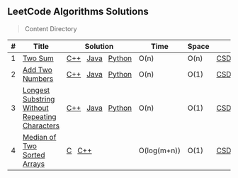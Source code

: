 ## LeetCode Algorithms Solutions

> Content Directory

|#|Title|Solution|Time|Space|Note|
|---|---|---|---|---|---|
|1|[Two Sum](https://leetcode.com/problems/two-sum/#/description)|[C++](https://github.com/htdwade/LeetCode/blob/master/1.TwoSum/TwoSum.cpp)&nbsp;&nbsp;&nbsp;[Java](https://github.com/htdwade/LeetCode/blob/master/1.TwoSum/Solution.java)&nbsp;&nbsp;&nbsp;[Python](https://github.com/htdwade/LeetCode/blob/master/1.TwoSum/TwoSum.py)|O(n)|O(n)|[CSDN](http://blog.csdn.net/u013507678/article/details/53870274)&nbsp;&nbsp;&nbsp;[MyBlog](http://hutao.space/2017/05/05/TwoSum/)|
|2|[Add Two Numbers](https://leetcode.com/problems/add-two-numbers/#/description)|[C++](https://github.com/htdwade/LeetCode/blob/master/2.AddTwoNumbers/AddTwoNumbers.cpp)&nbsp;&nbsp;&nbsp;[Java](https://github.com/htdwade/LeetCode/blob/master/2.AddTwoNumbers/Solution.java)&nbsp;&nbsp;&nbsp;[Python](https://github.com/htdwade/LeetCode/blob/master/2.AddTwoNumbers/AddTwoNumbers.py)|O(n)|O(1)|[CSDN](http://blog.csdn.net/u013507678/article/details/71411551)&nbsp;&nbsp;&nbsp;[MyBlog](http://hutao.space/2017/05/08/AddTwoNumbers/)|
|3|[Longest Substring Without Repeating Characters](https://leetcode.com/problems/longest-substring-without-repeating-characters/#/description)|[C++](https://github.com/htdwade/LeetCode/blob/master/3.LongestSubstringWithoutRepeatingCharacters/LongestSubstringWithoutRepeatingCharacters.cpp)&nbsp;&nbsp;&nbsp;[Java](https://github.com/htdwade/LeetCode/blob/master/3.LongestSubstringWithoutRepeatingCharacters/Solution.java)&nbsp;&nbsp;&nbsp;[Python](https://github.com/htdwade/LeetCode/blob/master/3.LongestSubstringWithoutRepeatingCharacters/LongestSubstringWithoutRepeatingCharacters.py)|O(n)|O(1)|[CSDN](http://blog.csdn.net/u013507678/article/details/71534506)&nbsp;&nbsp;&nbsp;[MyBlog](http://hutao.space/2017/05/10/LongestSubstringWithoutRepeatingCharacters/)|
|4|[Median of Two Sorted Arrays](https://leetcode.com/problems/median-of-two-sorted-arrays/#/description)|[C](https://github.com/htdwade/LeetCode/blob/master/4.MedianOfTwoSortedArrays/MedianOfTwoSortedArrays.c)&nbsp;&nbsp;&nbsp;[C++](https://github.com/htdwade/LeetCode/blob/master/4.MedianOfTwoSortedArrays/MedianOfTwoSortedArrays.cpp)|O(log(m+n))|O(1)|[CSDN](http://blog.csdn.net/u013507678/article/details/72355767)&nbsp;&nbsp;&nbsp;[MyBlog](http://hutao.space/2017/05/17/MedianOfTwoSortedArrays/)|
